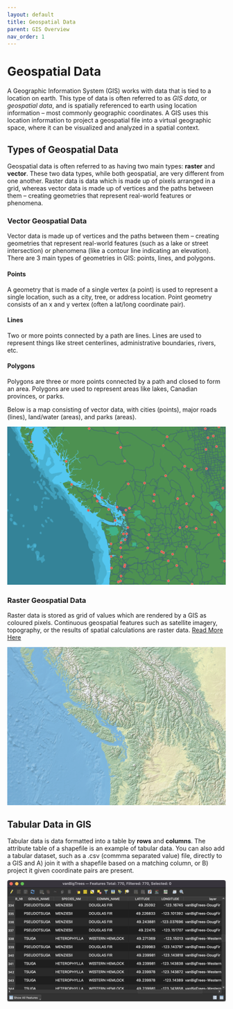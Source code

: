 ```yaml
---
layout: default
title: Geospatial Data
parent: GIS Overview
nav_order: 1
---
```


# Geospatial Data

A Geographic Information System (GIS) works with data that is tied to a location on earth. This type of data is often referred to as *GIS data*, or *geospatial data*, and is spatially referenced to earth using location information – most commonly geographic coordinates. A GIS uses this location information to project a geospatial file into a virtual geographic space, where it can be visualized and analyzed in a spatial context.

## Types of Geospatial Data

Geospatial data is often referred to as having two main types: **raster** and **vector**. These two data types, while both geospatial, are very different from one another. Raster data is data which is made up of pixels arranged in a grid, whereas vector data is made up of vertices and the paths between them – creating geometries that represent real-world features or phenomena.

### Vector Geospatial Data
Vector data is made up of vertices and the paths between them – creating geometries that represent real-world features (such as a lake or street intersection) or phenomena (like a contour line indicating an elevation). There are 3 main types of geometries in GIS: points, lines, and polygons.

#### Points
A geometry that is made of a single vertex (a point) is used to represent a single location, such as a city, tree, or address location. Point geometry consists of an x and y vertex (often a lat/long coordinate pair).    

#### Lines
Two or more points connected by a path are lines. Lines are used to represent things like street centerlines, administrative boundaries, rivers, etc.

#### Polygons
Polygons are three or more points connected by a path and closed to form an area. Polygons are used to represent areas like lakes, Canadian provinces, or parks.    

Below is a map consisting of vector data, with cities (points), major roads (lines), land/water (areas), and parks (areas).     

![Vector Map of PNW](vector-map.png)

### Raster Geospatial Data
Raster data is stored as grid of values which are rendered by a GIS as coloured pixels. Continuous geospatial features such as satellite imagery, topography, or the results of spatial calculations are raster data. 
[Read More Here](https://docs.qgis.org/3.4/en/docs/gentle_gis_introduction/raster_data.html)

![Raster Map of PNW](raster-map.png)

## Tabular Data in GIS
Tabular data is data formatted into a table by **rows** and **columns**. The attribute table of a shapefile is an example of tabular data. You can also add a tabular dataset, such as a .csv (commma separated value) file, directly to a GIS and A) join it with a shapefile based on a matching column, or B) project it given coordinate pairs are present.

![Tabular Data](tabular-data_20220527.png)